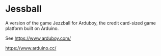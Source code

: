 # Jessball
A version of the game Jezzball for Arduboy, the credit card-sized game platform built on Arduino.

See https://www.arduboy.com/ 

https://www.arduino.cc/ 

